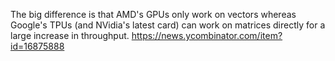 The big difference is that AMD's GPUs only work on vectors whereas Google's TPUs (and NVidia's latest card) can work on matrices directly for a large increase in throughput. https://news.ycombinator.com/item?id=16875888